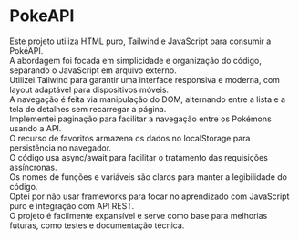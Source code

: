 # PokeAPI

Este projeto utiliza HTML puro, Tailwind e JavaScript para consumir a PokéAPI.  
A abordagem foi focada em simplicidade e organização do código, separando o JavaScript em arquivo externo.  
Utilizei Tailwind para garantir uma interface responsiva e moderna, com layout adaptável para dispositivos móveis.  
A navegação é feita via manipulação do DOM, alternando entre a lista e a tela de detalhes sem recarregar a página.  
Implementei paginação para facilitar a navegação entre os Pokémons usando a API.  
O recurso de favoritos armazena os dados no localStorage para persistência no navegador.  
O código usa async/await para facilitar o tratamento das requisições assíncronas.  
Os nomes de funções e variáveis são claros para manter a legibilidade do código.  
Optei por não usar frameworks para focar no aprendizado com JavaScript puro e integração com API REST.  
O projeto é facilmente expansível e serve como base para melhorias futuras, como testes e documentação técnica.
